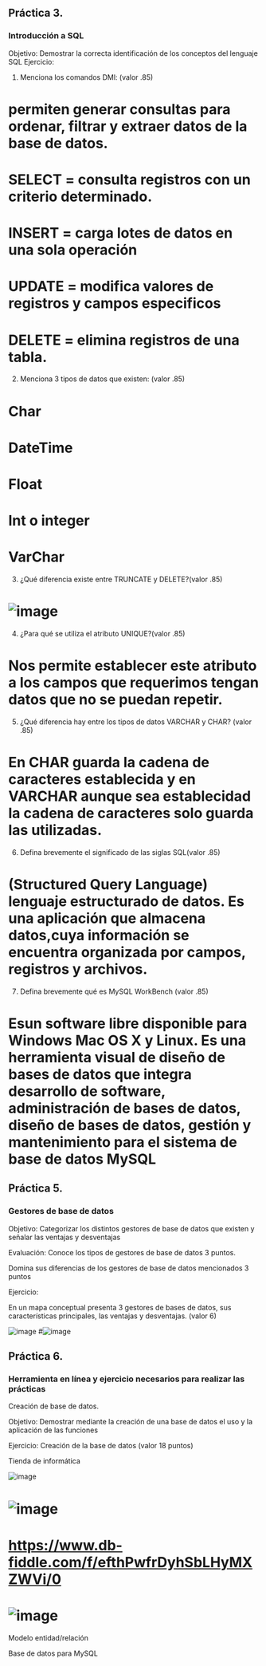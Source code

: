 ## Práctica 3.
### Introducción a SQL
Objetivo: Demostrar la correcta identificación de los conceptos del lenguaje SQL
Ejercicio:

1. Menciona los comandos DMl: (valor .85)
# permiten generar consultas para ordenar, filtrar y extraer datos de la base de datos.
# SELECT = consulta registros con un criterio determinado.
# INSERT = carga lotes de datos en una sola operación
# UPDATE = modifica valores de registros y campos especificos
# DELETE = elimina registros de una tabla.

2. Menciona 3 tipos de datos que existen: (valor .85)
# Char
# DateTime
# Float
# Int o integer 
# VarChar

3. ¿Qué diferencia existe entre TRUNCATE y DELETE?(valor .85)
# ![image](https://user-images.githubusercontent.com/104279876/171982687-c6a62363-191f-42e0-9d88-0bf4974b8810.png)


4. ¿Para qué se utiliza el atributo UNIQUE?(valor .85)
# Nos permite establecer este atributo a los campos que requerimos tengan datos que no se puedan repetir.

5. ¿Qué diferencia hay entre los tipos de datos VARCHAR y CHAR? (valor .85)
# En CHAR guarda la cadena de caracteres establecida y en VARCHAR aunque sea establecidad la  cadena de caracteres solo guarda las utilizadas.

6. Defina brevemente el significado de las siglas SQL(valor .85)
# (Structured Query Language)  lenguaje estructurado de datos. Es una aplicación que almacena datos,cuya información se encuentra organizada por campos, registros y archivos. 

7. Defina brevemente qué es MySQL WorkBench (valor .85)
# Esun software libre disponible para Windows Mac OS X y Linux. Es una herramienta visual de diseño de bases de datos que integra desarrollo de software, administración de bases de datos, diseño de bases de datos, gestión y mantenimiento para el sistema de base de datos MySQL

## Práctica 5.
### Gestores de base de datos

Objetivo: Categorizar los distintos gestores de base de datos que existen y señalar las
ventajas y desventajas

Evaluación: Conoce los tipos de gestores de base de datos 3 puntos.

Domina sus diferencias de los gestores de base de datos mencionados 3 puntos

Ejercicio:

En un mapa conceptual presenta 3 gestores de bases de datos, sus características
principales, las ventajas y desventajas. (valor 6)

![image](https://user-images.githubusercontent.com/91554777/170415427-e2b7321b-a97f-43b0-ac24-6e506c307e6b.png)
#![image](https://user-images.githubusercontent.com/104279876/172774008-449bce0b-92ac-4a26-8e77-bcda01d05960.png)


## Práctica 6.
### Herramienta en línea y ejercicio necesarios para realizar las prácticas

Creación de base de datos.

Objetivo: Demostrar mediante la creación de una base de datos el uso y la aplicación de
las funciones

Ejercicio: Creación de la base de datos (valor 18 puntos)

Tienda de informática

![image](https://user-images.githubusercontent.com/91554777/170415101-717bca19-3644-46a9-8a57-8d5940c5d283.png)


# ![image](https://user-images.githubusercontent.com/104279876/172999404-f87b2b76-10ff-4014-b2a2-da373824e4a9.png)



# https://www.db-fiddle.com/f/efthPwfrDyhSbLHyMXZWVi/0
# ![image](https://user-images.githubusercontent.com/104279876/173172002-40e29ef4-a869-4b9c-b900-317ba28c24c2.png)

Modelo entidad/relación




Base de datos para MySQL

